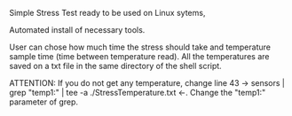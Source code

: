 Simple Stress Test ready to be used on Linux sytems,

Automated install of necessary tools.

User can chose how much time the stress should take and temperature sample time (time between temperature read).
All the temperatures are saved on a txt file in the same directory of the shell script.


ATTENTION:
If you do not get any temperature, change line 43 ->  sensors | grep "temp1:" | tee -a ./StressTemperature.txt  <-. Change the "temp1:" parameter of grep.
